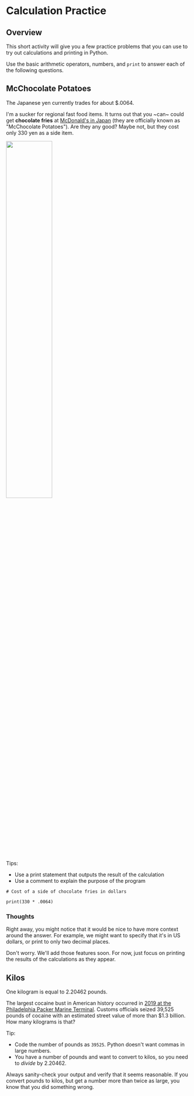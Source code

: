# Calculation Practice

## Overview

This short activity will give you a few practice problems that you can use to try out calculations and printing in Python.

Use the basic arithmetic operators, numbers, and `print` to answer each of the following questions.


## McChocolate Potatoes

The Japanese yen currently trades for about $.0064.

I'm a sucker for regional fast food items. It turns out that you ~can~ could get **chocolate fries** at [McDonald's in Japan](https://www.eater.com/2016/1/19/10790586/mcdonalds-chocolate-fries-japan) (they are officially known
as "McChocolate Potatoes"). Are they any good? Maybe not, but they cost only 330 yen as a side item.

<img src="https://cdn.vox-cdn.com/thumbor/WMJG04bu5nCmDiQ5mh0_chXelTY=/247x0:787x405/1820x1213/filters:focal(247x0:787x405):format(webp)/cdn.vox-cdn.com/uploads/chorus_image/image/48592139/McDonald_s_Chocolate_Fries.0.0.jpg" width="50%" />


Tips:

- Use a print statement that outputs the result of the calculation
- Use a comment to explain the purpose of the program

```
# Cost of a side of chocolate fries in dollars

print(330 * .0064)
```

### Thoughts

Right away, you might notice that it would be nice to have more context around the answer. For example, we might want to specify that it's in US dollars, or print to only two decimal places.

Don't worry. We'll add those features soon. For now, just focus on printing the results of the calculations as they appear.

## Kilos

One kilogram is equal to 2.20462 pounds.

The largest cocaine bust in American history occurred in [2019 at the Philadelphia Packer Marine Terminal](https://en.wikipedia.org/wiki/2019_Philadelphia_Packer_Marine_Terminal_cocaine_seizure). Customs officials seized 39,525 pounds of cocaine with an estimated street value of more than $1.3 billion. How many kilograms is that?

Tip:

- Code the number of pounds as `39525`. Python doesn't want commas in large numbers.
- You have a number of pounds and want to convert to kilos, so you need to *divide* by 2.20462.

Always sanity-check your output and verify that it seems reasonable. If you convert pounds to kilos, but get a number more than twice as large, you know that you did something wrong.
